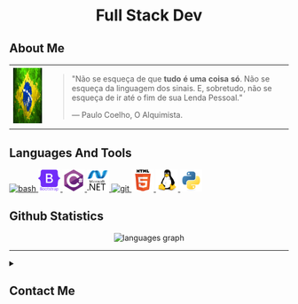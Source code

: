   <h1 class="justify-content-end" align="center" small>Full Stack Dev <span></span></h3>

## About Me

<table width="100%" height="100%">
  <tr>
    <td>
      <img src="/Assets/bandeira_brasileira_pintada.gif" width="160" height="100" alt="" />
    </td>
    <td>
      <blockquote>
        <p>
          "Não se esqueça de que <strong>tudo é uma coisa só</strong>. Não se esqueça da linguagem dos sinais. E, sobretudo, não se esqueça de ir até o fim de sua Lenda Pessoal." 
        </p>
        <footer>— Paulo Coelho, O Alquimista.</footer>
      </blockquote>
    </td>
  </tr>
</table>


## Languages And Tools
<p align="left"> 
    <a href="https://www.gnu.org/software/bash/" target="_blank" rel="noreferrer"> 
      <img src="https://www.vectorlogo.zone/logos/gnu_bash/gnu_bash-icon.svg" alt="bash" width="40" height="40"/> 
    </a> 
    <a href="https://getbootstrap.com" target="_blank" rel="noreferrer"> 
      <img src="https://raw.githubusercontent.com/devicons/devicon/master/icons/bootstrap/bootstrap-plain-wordmark.svg" alt="bootstrap" width="40" height="40"/> 
    </a> 
    <a href="https://www.w3schools.com/cs/" target="_blank" rel="noreferrer"> 
      <img src="https://raw.githubusercontent.com/devicons/devicon/master/icons/csharp/csharp-original.svg" alt="csharp" width="40" height="40"/> 
    </a> 
  <a href="https://dotnet.microsoft.com/" target="_blank" rel="noreferrer">
    <img src="https://raw.githubusercontent.com/devicons/devicon/master/icons/dot-net/dot-net-original-wordmark.svg" alt="dotnet" width="40" height="40"/> 
  </a> 
  <a href="https://git-scm.com/" target="_blank" rel="noreferrer">
    <img src="https://www.vectorlogo.zone/logos/git-scm/git-scm-icon.svg" alt="git" width="40" height="40"/> 
  </a> 
  <a href="https://www.w3.org/html/" target="_blank" rel="noreferrer"> 
    <img src="https://raw.githubusercontent.com/devicons/devicon/master/icons/html5/html5-original-wordmark.svg" alt="html5" width="40" height="40"/> 
  </a> 
  <a href="https://www.linux.org/" target="_blank" rel="noreferrer"> 
    <img src="https://raw.githubusercontent.com/devicons/devicon/master/icons/linux/linux-original.svg" alt="linux" width="40" height="40"/> 
  </a> 
  <a href="https://www.python.org" target="_blank" rel="noreferrer"> 
    <img src="https://raw.githubusercontent.com/devicons/devicon/master/icons/python/python-original.svg" alt="python" width="40" height="40"/> 
  </a> 
</p>

## Github Statistics

<div align="center">
  <img src="https://github-readme-stats.vercel.app/api/top-langs?username=TmSalviano&locale=en&hide_title=false&layout=compact&card_width=320&langs_count=5&theme=dracula&hide_border=false" height="150" alt="languages graph"  />
</div>

<hr />
<details>
  <summary>
    <h2><strong>Contact Me</strong></h2>
  </summary>
  <p><strong>Discord</strong> - Work In Progress <br/></p>
  <p><strong>Mail</strong> - tiagomsalviano@outlook.com <br/></p>
  <p><strong>Github</strong> - bro... are you serious? <br/></p>
</details>


